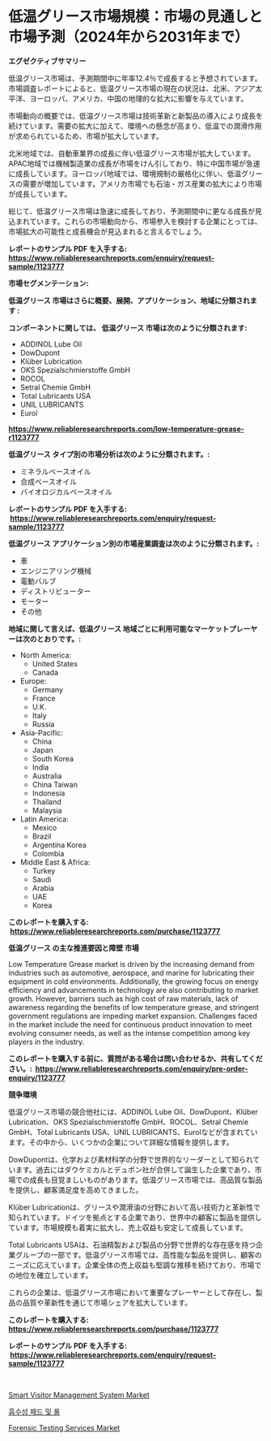 <p><h1>低温グリース市場規模：市場の見通しと市場予測（2024年から2031年まで）</h1></p><p><strong>エグゼクティブサマリー</strong></p>
<p><p>低温グリース市場は、予測期間中に年率12.4％で成長すると予想されています。市場調査レポートによると、低温グリース市場の現在の状況は、北米、アジア太平洋、ヨーロッパ、アメリカ、中国の地理的な拡大に影響を与えています。</p><p>市場動向の概要では、低温グリース市場は技術革新と新製品の導入により成長を続けています。需要の拡大に加えて、環境への懸念が高まり、低温での潤滑作用が求められているため、市場が拡大しています。</p><p>北米地域では、自動車業界の成長に伴い低温グリース市場が拡大しています。APAC地域では機械製造業の成長が市場をけん引しており、特に中国市場が急速に成長しています。ヨーロッパ地域では、環境規制の厳格化に伴い、低温グリースの需要が増加しています。アメリカ市場でも石油・ガス産業の拡大により市場が成長しています。</p><p>総じて、低温グリース市場は急速に成長しており、予測期間中に更なる成長が見込まれています。これらの市場動向から、市場参入を検討する企業にとっては、市場拡大の可能性と成長機会が見込まれると言えるでしょう。</p></p>
<p><strong>レポートのサンプル PDF を入手する: <a href="https://www.reliableresearchreports.com/enquiry/request-sample/1123777">https://www.reliableresearchreports.com/enquiry/request-sample/1123777</a></strong></p>
<p><strong>市場セグメンテーション:</strong></p>
<p><strong> 低温グリース 市場はさらに概要、展開、アプリケーション、地域に分類されます :</strong></p>
<p><strong>コンポーネントに関しては、 低温グリース 市場は次のように分類されます: &nbsp;</strong></p>
<p><ul><li>ADDINOL Lube Oil</li><li>DowDupont</li><li>Klüber Lubrication</li><li>OKS Spezialschmierstoffe GmbH</li><li>ROCOL</li><li>Setral Chemie GmbH</li><li>Total Lubricants USA</li><li>UNIL LUBRICANTS</li><li>Eurol</li></ul></p>
<p><strong><a href="https://www.reliableresearchreports.com/low-temperature-grease-r1123777">https://www.reliableresearchreports.com/low-temperature-grease-r1123777</a></strong></p>
<p><strong> 低温グリース タイプ別の市場分析は次のように分類されます。:</strong></p>
<p><ul><li>ミネラルベースオイル</li><li>合成ベースオイル</li><li>バイオロジカルベースオイル</li></ul></p>
<p><strong>レポートのサンプル PDF を入手する: &nbsp;<a href="https://www.reliableresearchreports.com/enquiry/request-sample/1123777">https://www.reliableresearchreports.com/enquiry/request-sample/1123777</a></strong></p>
<p><strong> 低温グリース アプリケーション別の市場産業調査は次のように分類されます。:</strong></p>
<p><ul><li>車</li><li>エンジニアリング機械</li><li>電動バルブ</li><li>ディストリビューター</li><li>モーター</li><li>その他</li></ul></p>
<p><strong>地域に関して言えば、低温グリース 地域ごとに利用可能なマーケットプレーヤーは次のとおりです。:</strong></p>
<p><ul>
    <li>
        North America:
        <ul>
            <li>United States</li>
            <li>Canada</li>
        </ul>
    </li>
    <li>
        Europe:
        <ul>
            <li>Germany</li>
            <li>France</li>
            <li>U.K.</li>
            <li>Italy</li>
            <li>Russia</li>
        </ul>
    </li>
    <li>
        Asia-Pacific:
        <ul>
            <li>China</li>
            <li>Japan</li>
            <li>South Korea</li>
            <li>India</li>
            <li>Australia</li>
            <li>China Taiwan</li>
            <li>Indonesia</li>
            <li>Thailand</li>
            <li>Malaysia</li>
        </ul>
    </li>
    <li>
        Latin America:
        <ul>
            <li>Mexico</li>
            <li>Brazil</li>
            <li>Argentina Korea</li>
            <li>Colombia</li>
        </ul>
    </li>
    <li>
        Middle East & Africa:
        <ul>
            <li>Turkey</li>
            <li>Saudi</li>
            <li>Arabia</li>
            <li>UAE</li>
            <li>Korea</li>
        </ul>
    </li>
    </ul></p>
<p><strong>このレポートを購入する: &nbsp;<a href="https://www.reliableresearchreports.com/purchase/1123777">https://www.reliableresearchreports.com/purchase/1123777</a></strong></p>
<p><strong>低温グリース の主な推進要因と障壁 市場</strong></p>
<p><p>Low Temperature Grease market is driven by the increasing demand from industries such as automotive, aerospace, and marine for lubricating their equipment in cold environments. Additionally, the growing focus on energy efficiency and advancements in technology are also contributing to market growth. However, barriers such as high cost of raw materials, lack of awareness regarding the benefits of low temperature grease, and stringent government regulations are impeding market expansion. Challenges faced in the market include the need for continuous product innovation to meet evolving consumer needs, as well as the intense competition among key players in the industry.</p></p>
<p><strong>このレポートを購入する前に、質問がある場合は問い合わせるか、共有してください。:&nbsp; <a href="https://www.reliableresearchreports.com/enquiry/pre-order-enquiry/1123777">https://www.reliableresearchreports.com/enquiry/pre-order-enquiry/1123777</a></strong></p>
<p><strong>競争環境</strong></p>
<p><p>低温グリース市場の競合他社には、ADDINOL Lube Oil、DowDupont、Klüber Lubrication、OKS Spezialschmierstoffe GmbH、ROCOL、Setral Chemie GmbH、Total Lubricants USA、UNIL LUBRICANTS、Eurolなどが含まれています。その中から、いくつかの企業について詳細な情報を提供します。</p><p>DowDupontは、化学および素材科学の分野で世界的なリーダーとして知られています。過去にはダウケミカルとデュポン社が合併して誕生した企業であり、市場での成長も目覚ましいものがあります。低温グリース市場では、高品質な製品を提供し、顧客満足度を高めてきました。</p><p>Klüber Lubricationは、グリースや潤滑油の分野において高い技術力と革新性で知られています。ドイツを拠点とする企業であり、世界中の顧客に製品を提供しています。市場規模も着実に拡大し、売上収益も安定して成長しています。</p><p>Total Lubricants USAは、石油精製および製品の分野で世界的な存在感を持つ企業グループの一部です。低温グリース市場では、高性能な製品を提供し、顧客のニーズに応えています。企業全体の売上収益も堅調な推移を続けており、市場での地位を確立しています。</p><p>これらの企業は、低温グリース市場において重要なプレーヤーとして存在し、製品の品質や革新性を通じて市場シェアを拡大しています。</p></p>
<p><strong>このレポートを購入する: &nbsp; <a href="https://www.reliableresearchreports.com/purchase/1123777">https://www.reliableresearchreports.com/purchase/1123777</a></strong></p>
<p><strong>レポートのサンプル PDF を入手する: &nbsp;<a href="https://www.reliableresearchreports.com/enquiry/request-sample/1123777">https://www.reliableresearchreports.com/enquiry/request-sample/1123777</a></strong><strong></strong></p>
<p>&nbsp;</p>
<p><p><a href="https://github.com/dx0328/Market-Research-Report-List-2/blob/main/smart-visitor-management-system-market.md">Smart Visitor Management System Market</a></p><p><a href="https://github.com/fernandotryO5lson96765/Market-Research-Report-List-1/blob/main/889801222465.md">흡수성 패드 및 롤</a></p><p><a href="https://github.com/Glendatilghmankmgz0rbhwpy/Market-Research-Report-List-2/blob/main/forensic-testing-services-market.md">Forensic Testing Services Market</a></p></p>